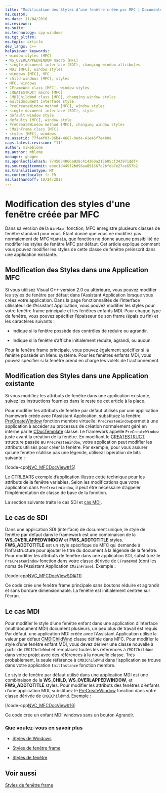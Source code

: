 ```yaml
---
title: "Modification des Styles d’une fenêtre créée par MFC | Documents Microsoft"
ms.custom: 
ms.date: 11/04/2016
ms.reviewer: 
ms.suite: 
ms.technology: cpp-windows
ms.tgt_pltfrm: 
ms.topic: article
dev_langs: C++
helpviewer_keywords:
- window styles [MFC]
- WS_OVERLAPPEDWINDOW macro [MFC]
- single document interface (SDI), changing window attributes
- MDI [MFC], window styles
- windows [MFC], MFC
- child windows [MFC], styles
- MFC, windows
- CFrameWnd class [MFC], window styles
- CREATESTRUCT macro [MFC]
- CMDIChildWnd class [MFC], changing window styles
- multidocument interface style
- PreCreateWindow method [MFC], window styles
- single document interface (SDI), style
- default window style
- defaults [MFC], window style
- PreCreateWindow method [MFC], changing window styles
- CMainFrame class [MFC]
- styles [MFC], windows
ms.assetid: 77fa4f03-96b4-4687-9ade-41e46f7e4b0a
caps.latest.revision: "11"
author: mikeblome
ms.author: mblome
manager: ghogen
ms.openlocfilehash: 7745054066a928c414360a215605cf343971ddf4
ms.sourcegitcommit: ebec1d449f2bd98aa851667c2bfeb7e27ce657b2
ms.translationtype: MT
ms.contentlocale: fr-FR
ms.lasthandoff: 10/24/2017
---
```

# <a name="changing-the-styles-of-a-window-created-by-mfc"></a>Modification des styles d'une fenêtre créée par MFC
Dans sa version de la `WinMain` fonction, MFC enregistre plusieurs classes de fenêtre standard pour vous. Étant donné que vous ne modifiez pas normalement de MFC `WinMain`, que fonction ne donne aucune possibilité de modifier les styles de fenêtre MFC par défaut. Cet article explique comment vous pouvez modifier les styles de cette classe de fenêtre préinscrit dans une application existante.  
  
##  <a name="_core_changing_styles_in_a_new_mfc_application"></a>Modification des Styles dans une Application MFC  
 Si vous utilisez Visual C++ version 2.0 ou ultérieure, vous pouvez modifier les styles de fenêtre par défaut dans l’Assistant Application lorsque vous créez votre application. Dans la page fonctionnalités de l’Interface utilisateur de l’Assistant Application, vous pouvez modifier les styles pour votre fenêtre frame principale et les fenêtres enfants MDI. Pour chaque type de fenêtre, vous pouvez spécifier l’épaisseur de son frame (épais ou fin) et les caractères suivants :  
  
-   Indique si la fenêtre possède des contrôles de réduire ou agrandir.  
  
-   Indique si la fenêtre s’affiche initialement réduite, agrandi, ou aucun.  
  
 Pour la fenêtre frame principale, vous pouvez également spécifier si la fenêtre possède un Menu système. Pour les fenêtres enfants MDI, vous pouvez spécifier si la fenêtre prend en charge les volets de fractionnement.  
  
##  <a name="_core_changing_styles_in_an_existing_application"></a>Modification des Styles dans une Application existante  
 Si vous modifiez les attributs de fenêtre dans une application existante, suivez les instructions fournies dans le reste de cet article à la place.  
  
 Pour modifier les attributs de fenêtre par défaut utilisés par une application framework créée avec l’Assistant Application, substituez la fenêtre [PreCreateWindow](../mfc/reference/cwnd-class.md#precreatewindow) fonction membre virtuelle. `PreCreateWindow`permet à une application à accéder au processus de création normalement géré en interne par le [CDocTemplate](../mfc/reference/cdoctemplate-class.md) classe. Le framework appelle `PreCreateWindow` juste avant la création de la fenêtre. En modifiant le [CREATESTRUCT](../mfc/reference/createstruct-structure.md) structure passée au `PreCreateWindow`, votre application peut modifier les attributs utilisés pour créer la fenêtre. Par exemple, pour vous assurer qu’une fenêtre n’utilise pas une légende, utilisez l’opération de bits suivante :  
  
 [!code-cpp[NVC_MFCDocView#15](../mfc/codesnippet/cpp/changing-the-styles-of-a-window-created-by-mfc_1.cpp)]  
  
 Le [CTRLBARS](../visual-cpp-samples.md) exemple d’application illustre cette technique pour les attributs de la fenêtre variables. Selon les modifications que votre application dans `PreCreateWindow`, il peut être nécessaire d’appeler l’implémentation de classe de base de la fonction.  
  
 La section suivante traite le cas SDI et [cas MDI](#_core_the_mdi_case).  
  
##  <a name="_core_the_sdi_case"></a>Le cas de SDI  
 Dans une application SDI (interface) de document unique, le style de fenêtre par défaut dans le framework est une combinaison de la **WS_OVERLAPPEDWINDOW** et **FWS_ADDTOTITLE** styles. **FWS_ADDTOTITLE** est un style spécifique de MFC qui demande à l’infrastructure pour ajouter le titre du document à la légende de la fenêtre. Pour modifier les attributs de fenêtre dans une application SDI, substituez le `PreCreateWindow` fonction dans votre classe dérivée de `CFrameWnd` (dont les noms de l’Assistant Application `CMainFrame`). Exemple :  
  
 [!code-cpp[NVC_MFCDocViewSDI#11](../mfc/codesnippet/cpp/changing-the-styles-of-a-window-created-by-mfc_2.cpp)]  
  
 Ce code crée une fenêtre frame principale sans boutons réduire et agrandir et sans bordure dimensionnable. La fenêtre est initialement centrée sur l’écran.  
  
##  <a name="_core_the_mdi_case"></a>Le cas MDI  
 Pour modifier le style d’une fenêtre enfant dans une application d’interface (multidocument MDI) document plusieurs, un peu plus de travail est requis. Par défaut, une application MDI créée avec l’Assistant Application utilise la valeur par défaut [CMDIChildWnd](../mfc/reference/cmdichildwnd-class.md) classe définie dans MFC. Pour modifier le style d’une fenêtre enfant MDI, vous devez dériver une classe nouvelle à partir de `CMDIChildWnd` et remplacez toutes les références à `CMDIChildWnd` dans votre projet avec des références à la nouvelle classe. Très probablement, la seule référence à `CMDIChildWnd` dans l’application se trouve dans votre application `InitInstance` fonction membre.  
  
 Le style de fenêtre par défaut utilisé dans une application MDI est une combinaison de la **WS_CHILD**, **WS_OVERLAPPEDWINDOW**, et **FWS_ADDTOTITLE** styles. Pour modifier les attributs des fenêtres d’enfants d’une application MDI, substituez le [PreCreateWindow](../mfc/reference/cwnd-class.md#precreatewindow) fonction dans votre classe dérivée de `CMDIChildWnd`. Exemple :  
  
 [!code-cpp[NVC_MFCDocView#16](../mfc/codesnippet/cpp/changing-the-styles-of-a-window-created-by-mfc_3.cpp)]  
  
 Ce code crée un enfant MDI windows sans un bouton Agrandir.  
  
### <a name="what-do-you-want-to-know-more-about"></a>Que voulez-vous en savoir plus  
  
-   [Styles de Windows](../mfc/reference/styles-used-by-mfc.md#window-styles)  
  
-   [Styles de fenêtre frame](../mfc/frame-window-styles-cpp.md)  
  
-   [Styles de fenêtre](http://msdn.microsoft.com/library/windows/desktop/ms632600)  
  
## <a name="see-also"></a>Voir aussi  
 [Styles de fenêtre frame](../mfc/frame-window-styles-cpp.md)

